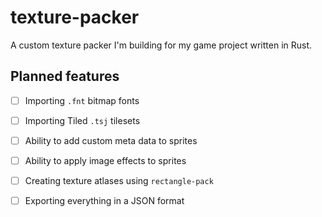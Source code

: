 # texture-packer
A custom texture packer I'm building for my game project written in Rust.

## Planned features
- [ ] Importing `.fnt` bitmap fonts
- [ ] Importing Tiled `.tsj` tilesets
- [ ] Ability to add custom meta data to sprites
- [ ] Ability to apply image effects to sprites
- [ ] Creating texture atlases using `rectangle-pack`
- [ ] Exporting everything in a JSON format

